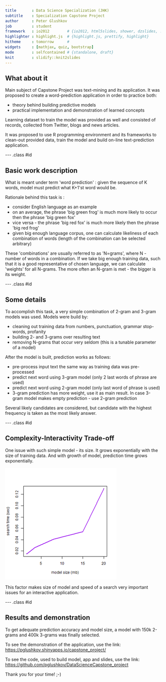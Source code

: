 ```yaml
---
title       : Data Science Specialization (JHK)
subtitle    : Specialization Capstone Project
author      : Peter Glushkov
job         : student
framework   : io2012        # {io2012, html5slides, shower, dzslides, ...}
highlighter : highlight.js  # {highlight.js, prettify, highlight}
hitheme     : tomorrow      #
widgets     : [mathjax, quiz, bootstrap]
mode        : selfcontained # {standalone, draft}
knit        : slidify::knit2slides
---
```


## What about it

Main subject of Capstone Project was text-mining and its application.
It was proposed to create a word-prediction application in order to
practice both:

 - theory behind building predictive models
 - practical implementation and demonstration of learned concepts

Learning dataset to train the model was provided as well and consisted
of records, collected from Twitter, blogs and news articles.

It was proposed to use R programming environment and its frameworks
to clean-out provided data, train the model and build on-line text-prediction
application.

--- .class #id

## Basic work description

What is meant under term 'word prediction' : given the sequence of K words,
model must predict what K+1'st word would be.

Rationale behind this task is :
- consider English language as an example
- on an average, the phrase 'big green frog' is much more likely to occur then
the phrase 'big green fox'
- vice versa - the phrase 'big red fox' is much more likely then the phrase
'big red frog'
- given big enough language corpus, one can calculate likeliness of each
combination of words (length of the combination can be selected arbitrary)

These 'combinations' are usually referred to as 'N=grams', where N - number of
words in a combination. If we take big enough training data, such that it is a
good representative of chosen language, we can calculate 'weights' for all N-grams.
The more often an N-gram is met - the bigger is its weight.

--- .class #id

## Some details

To accomplish this task, a very simple combination of 2-gram and 3-gram models
was used. Models were build by:
- cleaning out training data from numbers, punctuation, grammar stop-words, profanity
- building 2- and 3-grams over resulting text
- removing N-grams that occur very seldom (this is a tunable parameter of a model)

After the model is built, prediction works as follows:
- pre-process input text the same way as training data was pre-processed
- predict next word using 3-gram model (only 2 last words of phrase are used)
- predict next word using 2-gram model (only last word of phrase is used)
- 3-gram prediction has more weight, use it as main result. In case 3-gram model
makes empty prediction - use 2-gram prediction

Several likely candidates are considered, but candidate with the highest frequency
is taken as the most likely answer.

--- .class #id

## Complexity-Interactivity Trade-off

One issue with such simple model - its size. It grows exponentially with the size
of training data. And with growth of model, prediction time grows exponentially.

![plot of chunk unnamed-chunk-1](assets/fig/unnamed-chunk-1-1.png)

This factor makes size of model and speed of a search very important issues for
an interactive application.

--- .class #id

## Results and demonstration

To get adequate prediction accuracy and model size, a model with 150k 2-grams
and 400k 3-grams was finally selected.

To see the demonstration of the application, use the link:
https://pglushkov.shinyapps.io/capstone_project/

To see the code, used to build model, app and slides, use the link:
https://github.com/pglushkov/DataScienceCapstone_project

Thank you for your time! ;-)
